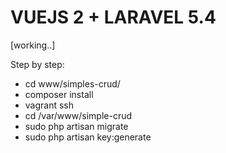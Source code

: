 # VUEJS 2 + LARAVEL 5.4

[working..]

Step by step:
- cd www/simples-crud/
- composer install 
- vagrant ssh
- cd /var/www/simple-crud
- sudo php artisan migrate
- sudo php artisan key:generate




